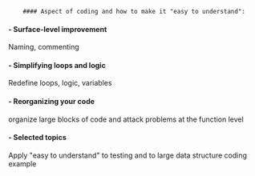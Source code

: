 
		#### Aspect of coding and how to make it "easy to understand":
#### - Surface-level improvement
Naming, commenting
#### - Simplifying loops and logic
Redefine loops, logic, variables
#### - Reorganizing your code
organize large blocks of code and attack problems at the function level
#### - Selected topics
Apply "easy to understand" to testing and to large data structure coding example
	
